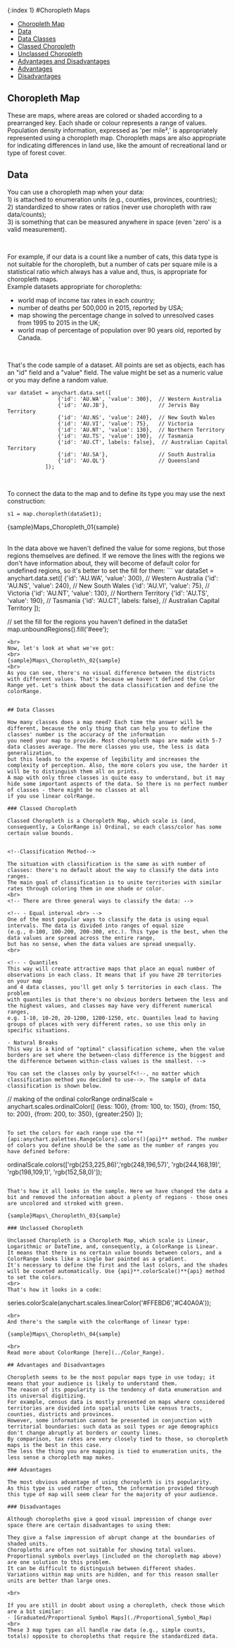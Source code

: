 {:index 1}
#Choropleth Maps

* [Choropleth Map](#choropleth_map)
* [Data](#data)
* [Data Classes](#data_classes)
 * [Classed Choropleth](#classed_choropleth)
 * [Unclassed Choropleth](#unclassed_choropleth)
* [Advantages and Disadvantages](#advantages_and_disadvantages)
 * [Advantages](#advantages)
 * [Disadvantages](#disadvantages)


## Choropleth Map

These are maps, where areas are colored or shaded according to a prearranged key. Each shade or colour represents a range of values. 
Population density information, expressed as 'per mile²,' is appropriately represented using a choropleth map. 
Choropleth maps are also appropriate for indicating differences in land use, like the amount of recreational land or type of forest cover.


## Data

You can use a choropleth map when your data:
<br> 1) is attached to enumeration units (e.g., counties, provinces, countries);
<br> 2) standardized to show rates or ratios (never use choropleth with raw data/counts);
<br> 3) is something that can be measured anywhere in space (even 'zero' is a valid measurement). 

<br>

For example, if our data is a count like a number of cats, this data type is not suitable for the choropleth, 
but a number of cats per square mile is a statistical ratio which always has a value and, thus, is appropriate for choropleth maps.
<br>
Example datasets appropriate for choropleths:

- world map of income tax rates in each country;
- number of deaths per 500,000 in 2015, reported by USA;
- map showing the percentage change in solved to unresolved cases from 1995 to 2015 in the UK;
- world map of percentage of population over 90 years old, reported by Canada.

<br>

That's the code sample of a dataset. All points are set as objects, each has an "id" field and a "value" field. 
The value might be set as a numeric value or you may define a random value.

```
var dataSet = anychart.data.set([
                {'id': 'AU.WA', 'value': 300},  // Western Australia
                {'id': 'AU.JB'},                // Jervis Bay Territory
                {'id': 'AU.NS', 'value': 240},  // New South Wales
                {'id': 'AU.VI', 'value': 75},   // Victoria
                {'id': 'AU.NT', 'value': 130},  // Northern Territory
                {'id': 'AU.TS', 'value': 190},  // Tasmania
                {'id': 'AU.CT', labels: false},  // Australian Capital Territory
                {'id': 'AU.SA'},                // South Australia
                {'id': 'AU.QL'}                 // Queensland
            ]);
```

<br>

To connect the data to the map and to define its type you may use the next construction:
```
s1 = map.choropleth(dataSet1);
```

{sample}Maps\_Choropleth\_01{sample}

<br>
In the data above we haven't defined the value for some regions, but those regions themselves are defined. If we remove the lines with the regions we don't have information about,
they will become of default color for undefined regions, so it's better to set the fill for them:
```
var dataSet = anychart.data.set([
                {'id': 'AU.WA', 'value': 300},  // Western Australia
                {'id': 'AU.NS', 'value': 240},  // New South Wales
                {'id': 'AU.VI', 'value': 75},   // Victoria
                {'id': 'AU.NT', 'value': 130},  // Northern Territory
                {'id': 'AU.TS', 'value': 190},  // Tasmania
                {'id': 'AU.CT', labels: false}, // Australian Capital Territory
            ]);
			
// set the fill for the regions you haven't defined in the dataSet
map.unboundRegions().fill('#eee');
```
<br>
Now, let's look at what we've got:
<br>
{sample}Maps\_Choropleth\_02{sample}
<br>
As you can see, there's no visual difference between the districts with different values. That's because we haven't defined the Color Range yet. Let's think about the data classification and define the colorRange.


## Data Classes 

How many classes does a map need? Each time the answer will be different, because the only thing that can help you to define the classes' number is the accuracy of the information 
you need your map to provide. Most choropleth maps are made with 5-7 data classes average. The more classes you use, the less is data generalization, 
but this leads to the expense of legibility and increases the complexity of perception. Also, the more colors you use, the harder it will be to distinguish them all on prints.
A map with only three classes is quite easy to understand, but it may hide some important aspects of the data. So there is no perfect number of classes - there might be no classes at all
if you use linear colrRange.

### Classed Choropleth

Classed Choropleth is a Choropleth Map, which scale is (and, consequently, a ColorRange is) Ordinal, so each class/color has some certain value bounds.


<!--Classification Method-->

The situation with classification is the same as with number of classes: there's no default about the way to classify the data into ranges.
The main goal of classification is to unite territories with similar rates through coloring them in one shade or color. 
<br>
<!-- There are three general ways to classify the data: -->

<!-- - Equal interval <br> -->
One of the most popular ways to classify the data is using equal intervals. The data is divided into ranges of equal size 
(e.g., 0-100, 100-200, 200-300, etc.). This type is the best, when the data values are spread across the entire range,
but has no sense, when the data values are spread unequally. 	
<br>

<!-- - Quantiles
This way will create attractive maps that place an equal number of observations in each class. It means that if you have 20 territories on your map
and 4 data classes, you'll get only 5 territories in each class. The problem 
with quantiles is that there's no obvious borders between the less and the highest values, and classes may have very different numerical ranges, 
e.g. 1-10, 10-20, 20-1200, 1200-1250, etc. Quantiles lead to having groups of places with very different rates, so use this only in specific situations.

- Natural Breaks 
This way is a kind of "optimal" classification scheme, when the value borders are set where the between-class difference is the biggest and 
the difference between within-class values is the smallest.	-->
	
You can set the classes only by yourself<!--, no matter which classification method you decided to use-->. The sample of data classification is shown below.
```
// making of the ordinal colorRange
            ordinalScale = anychart.scales.ordinalColor([
                {less: 100},
                {from: 100, to: 150},
                {from: 150, to: 200},
                {from: 200, to: 350},
                {greater:250}
            ]);            
```

To set the colors for each range use the **{api:anychart.palettes.RangeColors}.colors(){api}** method. The number of colors you define should be the same as the number of ranges you have defined before:
```
ordinalScale.colors(['rgb(253,225,86)','rgb(248,196,57)', 'rgb(244,168,19)', 'rgb(198,109,1)', 'rgb(152,58,0)']);
```

That's how it all looks in the sample. Here we have changed the data a bit and removed the information about a plenty of regions - those ones are uncolored and stroked with green.

{sample}Maps\_Choropleth\_03{sample}

### Unclassed Choropleth

Unclassed Choropleth is a Choropleth Map, which scale is Linear, Logarithmic or DateTime, and, consequently, a ColorRange is Linear.
It means that there is no certain value bounds between colors, and a ColorRange looks like a single bar painted as a gradient.
It's necessary to define the first and the last colors, and the shades will be counted automatically. Use {api}**.colorScale()**{api} method to set the colors.
<br>
That's how it looks in a code:
```
series.colorScale(anychart.scales.linearColor('#FFEBD6','#C40A0A'));
```
<br>
And there's the sample with the colorRange of linear type:

{sample}Maps\_Choropleth\_04{sample}

<br>
Read more about ColorRange [here](../Color_Range).

## Advantages and Disadvantages

Choropleth seems to be the most popular maps type in use today; it means that your audience is likely to understand them. 
The reason of its popularity is the tendency of data enumeration and its universal digitizing. 
For example, census data is mostly presented on maps where considered territories are divided into spatial units like census tracts, counties, districts and provinces. 
However, some information cannot be presented in conjunction with territorial boundaries: such data as soil types or age demographics don't change abruptly at borders or county lines. 
By comparison, tax rates are very closely tied to those, so choropleth maps is the best in this case. 
The less the thing you are mapping is tied to enumeration units, the less sense a choropleth map makes.

### Advantages

The most obvious advantage of using choropleth is its popularity. 
As this type is used rather often, the information provided through this type of map will seem clear for the majority of your audience.

### Disadvantages

Although choropleths give a good visual impression of change over space there are certain disadvantages to using them:

They give a false impression of abrupt change at the boundaries of shaded units.
Choropleths are often not suitable for showing total values. Proportional symbols overlays (included on the choropleth map above) are one solution to this problem.
It can be difficult to distinguish between different shades.
Variations within map units are hidden, and for this reason smaller units are better than large ones.

<br>

If you are still in doubt about using a choropleth, check those which are a bit similar:
- [Graduated/Proportional Symbol Maps](./Proportional_Symbol_Map)
<br>
These 3 map types can all handle raw data (e.g., simple counts, totals) opposite to choropleths that require the standardized data.


